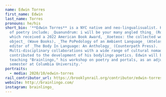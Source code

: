 ```yaml
---
name: Edwin Torres
first_name: Edwin
last_name: Torres
pronouns: he/his
short_bio: '**Edwin Torres** is a NYC native and neo-lingualisualist. His books
  of poetry include; _Quanundrum: i will be your many angled thing_ (Roof Books)
  which received a 2022 American Book Award, _Xoeteox: the collected word
  object_ (Wave Books), _The PoPedology of an Ambient Language_ (Atelos), and
  editor of _The Body In Language: An Anthology_ (Counterpath Press).
  Multi-disciplinary collaborations with a wide range of cultural nomads have
  contributed to the development of his bodylingo poetics. Edwin will be
  teaching "Brainlingo," his workshop on poetry and portals, as an adjunct this
  semester at Columbia University.'
portraits:
  - media: 2020/10/edwin-torres
rail_contributor_url: https://brooklynrail.org/contributor/edwin-torres
website: http://brainlingo.com/
instagram: brainlingo_
---
```


